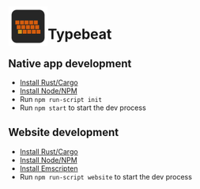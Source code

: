 <img align="left" src="./assets/icons/icon.svg" alt="" style="width: 80px; height: 80px;" width="80px" height="80px" />

# Typebeat

## Native app development

- [Install Rust/Cargo](https://www.rust-lang.org/learn/get-started)
- [Install Node/NPM](https://nodejs.org/)
- Run `npm run-script init`
- Run `npm start` to start the dev process

## Website development

- [Install Rust/Cargo](https://www.rust-lang.org/learn/get-started)
- [Install Node/NPM](https://nodejs.org/)
- [Install Emscripten](https://emscripten.org/docs/getting_started/downloads.html)
- Run `npm run-script website` to start the dev process
